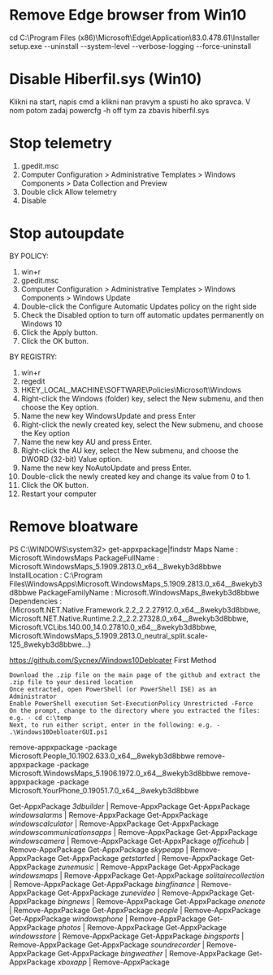 # Remove Edge browser from Win10
cd C:\Program Files (x86)\Microsoft\Edge\Application\83.0.478.61\Installer 
setup.exe --uninstall --system-level --verbose-logging --force-uninstall 

# Disable Hiberfil.sys (Win10)
Klikni na start, napis cmd a klikni nan pravym a spusti ho ako spravca. V nom potom zadaj powercfg -h off tym za zbavis hiberfil.sys

# Stop telemetry
1. gpedit.msc
2. Computer Configuration > Administrative Templates > Windows Components > Data Collection and Preview
3. Double click Allow telemetry
4. Disable

# Stop autoupdate 
BY POLICY:
1. win+r
2. gpedit.msc 
3. Computer Configuration > Administrative Templates > Windows Components > Windows Update
4. Double-click the Configure Automatic Updates policy on the right side
5. Check the Disabled option to turn off automatic updates permanently on Windows 10
6. Click the Apply button.
7. Click the OK button.

BY REGISTRY:
1. win+r
2. regedit 
3. HKEY_LOCAL_MACHINE\SOFTWARE\Policies\Microsoft\Windows
4. Right-click the Windows (folder) key, select the New submenu, and then choose the Key option.
5. Name the new key WindowsUpdate and press Enter
6. Right-click the newly created key, select the New submenu, and choose the Key option
7. Name the new key AU and press Enter.
8. Right-click the AU key, select the New submenu, and choose the DWORD (32-bit) Value option.
9. Name the new key NoAutoUpdate and press Enter.
10. Double-click the newly created key and change its value from 0 to 1.
11. Click the OK button.
12. Restart your computer

# Remove bloatware
PS C:\WINDOWS\system32> get-appxpackage|findstr Maps
Name              : Microsoft.WindowsMaps
PackageFullName   : Microsoft.WindowsMaps_5.1909.2813.0_x64__8wekyb3d8bbwe
InstallLocation   : C:\Program Files\WindowsApps\Microsoft.WindowsMaps_5.1909.2813.0_x64__8wekyb3d8bbwe
PackageFamilyName : Microsoft.WindowsMaps_8wekyb3d8bbwe
Dependencies      : {Microsoft.NET.Native.Framework.2.2_2.2.27912.0_x64__8wekyb3d8bbwe, Microsoft.NET.Native.Runtime.2.2_2.2.27328.0_x64__8wekyb3d8bbwe, Microsoft.VCLibs.140.00_14.0.27810.0_x64__8wekyb3d8bbwe, Microsoft.WindowsMaps_5.1909.2813.0_neutral_split.scale-125_8wekyb3d8bbwe...}



https://github.com/Sycnex/Windows10Debloater
First Method

    Download the .zip file on the main page of the github and extract the .zip file to your desired location
    Once extracted, open PowerShell (or PowerShell ISE) as an Administrator
    Enable PowerShell execution Set-ExecutionPolicy Unrestricted -Force
    On the prompt, change to the directory where you extracted the files: e.g. - cd c:\temp
    Next, to run either script, enter in the following: e.g. - .\Windows10DebloaterGUI.ps1



remove-appxpackage -package Microsoft.People_10.1902.633.0_x64__8wekyb3d8bbwe
remove-appxpackage -package Microsoft.WindowsMaps_5.1906.1972.0_x64__8wekyb3d8bbwe
remove-appxpackage -package Microsoft.YourPhone_0.19051.7.0_x64__8wekyb3d8bbwe

Get-AppxPackage *3dbuilder* | Remove-AppxPackage
Get-AppxPackage *windowsalarms* | Remove-AppxPackage
Get-AppxPackage *windowscalculator* | Remove-AppxPackage
Get-AppxPackage *windowscommunicationsapps* | Remove-AppxPackage
Get-AppxPackage *windowscamera* | Remove-AppxPackage
Get-AppxPackage *officehub* | Remove-AppxPackage
Get-AppxPackage *skypeapp* | Remove-AppxPackage
Get-AppxPackage *getstarted* | Remove-AppxPackage
Get-AppxPackage *zunemusic* | Remove-AppxPackage
Get-AppxPackage *windowsmaps* | Remove-AppxPackage
Get-AppxPackage *solitairecollection* | Remove-AppxPackage
Get-AppxPackage *bingfinance* | Remove-AppxPackage
Get-AppxPackage *zunevideo* | Remove-AppxPackage
Get-AppxPackage *bingnews* | Remove-AppxPackage
Get-AppxPackage *onenote* | Remove-AppxPackage
Get-AppxPackage *people* | Remove-AppxPackage
Get-AppxPackage *windowsphone* | Remove-AppxPackage
Get-AppxPackage *photos* | Remove-AppxPackage
Get-AppxPackage *windowsstore* | Remove-AppxPackage
Get-AppxPackage *bingsports* | Remove-AppxPackage
Get-AppxPackage *soundrecorder* | Remove-AppxPackage
Get-AppxPackage *bingweather* | Remove-AppxPackage
Get-AppxPackage *xboxapp* | Remove-AppxPackage

